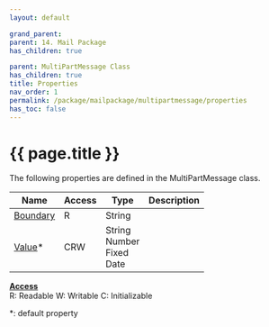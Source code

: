 ```yaml
---
layout: default

grand_parent: 
parent: 14. Mail Package
has_children: true

parent: MultiPartMessage Class
has_children: true
title: Properties
nav_order: 1
permalink: /package/mailpackage/multipartmessage/properties
has_toc: false
---
```

# {{ page.title }}

The following properties are defined in the MultiPartMessage class.

|Name       | Access | Type   | Description |
|----------	|--------|--------|-------------|
| [Boundary](/package/mailpackage/multipartmessage/properties/boundary) | R | String | |
| [Value](/package/mailpackage/multipartmessage/properties/value)* | CRW | String<br>Number<br>Fixed<br>Date | |

<u><b>Access</b></u><br>
R: Readable
W: Writable
C: Initializable

*: default property